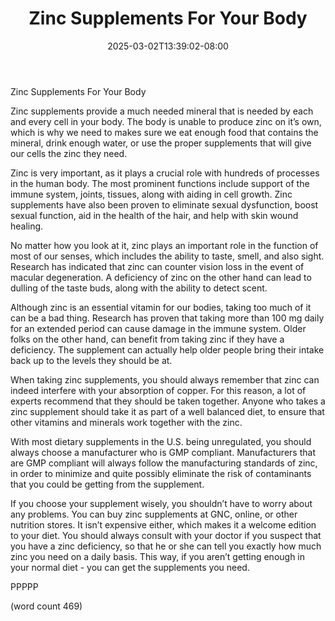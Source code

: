 ﻿---
title: "Zinc Supplements For Your Body"
date: 2025-03-02T13:39:02-08:00
description: "Vitamins and Supplements Tips for Web Success"
featured_image: "/images/Vitamins and Supplements.jpg"
tags: ["Vitamins and Supplements"]
---

Zinc Supplements For Your Body

Zinc supplements provide a much needed mineral that is needed by each and every cell in your body.  The body is unable to produce zinc on it’s own, which is why we need to makes sure we eat enough food that contains the mineral, drink enough water, or use the proper supplements that will give our cells the zinc they need.

Zinc is very important, as it plays a crucial role with hundreds of processes in the human body.  The most prominent functions include support of the immune system, joints, tissues, along with aiding in cell growth.  Zinc supplements have also been proven to eliminate sexual dysfunction, boost sexual function, aid in the health of the hair, and help with skin wound healing.

No matter how you look at it, zinc plays an important role in the function of most of our senses, which includes the ability to taste, smell, and also sight.  Research has indicated that zinc can counter vision loss in the event of macular degeneration.  A deficiency of zinc on the other hand can lead to dulling of the taste buds, along with the ability to detect scent.

Although zinc is an essential vitamin for our bodies, taking too much of it can be a bad thing.  Research has proven that taking more than 100 mg daily for an extended period can cause damage in the immune system.  Older folks on the other hand, can benefit from taking zinc if they have a deficiency.  The supplement can actually help older people bring their intake back up to the levels they should be at.

When taking zinc supplements, you should always remember that zinc can indeed interfere with your absorption of copper.  For this reason, a lot of experts recommend that they should be taken together.  Anyone who takes a zinc supplement should take it as part of a well balanced diet, to ensure that other vitamins and minerals work together with the zinc.

With most dietary supplements in the U.S. being unregulated, you should always choose a manufacturer who is GMP compliant.  Manufacturers that are GMP compliant will always follow the manufacturing standards of zinc, in order to minimize and quite possibly eliminate the risk of contaminants that you could be getting from the supplement.

If you choose your supplement wisely, you shouldn’t have to worry about any problems.  You can buy zinc supplements at GNC, online, or other nutrition stores.  It isn’t expensive either, which makes it a welcome edition to your diet.  You should always consult with your doctor if you suspect that you have a zinc deficiency, so that he or she can tell you exactly how much zinc you need on a daily basis.  This way, if you aren’t getting enough in your normal diet - you can get the supplements you need.

PPPPP

(word count 469)
